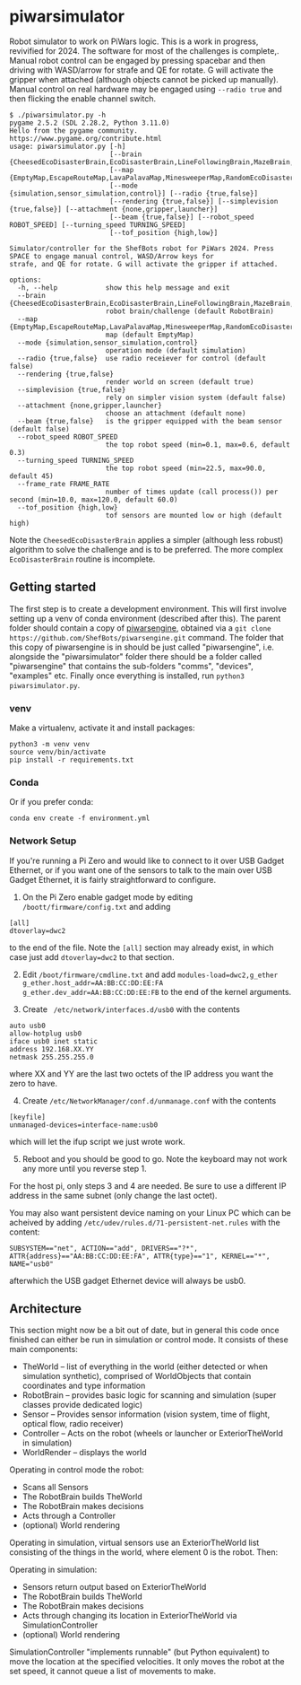 # piwarsimulator
Robot simulator to work on PiWars logic. This is a work in progress, revivified for 2024. The software for most of the challenges is complete,. Manual robot control can be engaged by pressing spacebar and then driving with WASD/arrow for strafe and QE for rotate. G will activate the gripper when attached (although objects cannot be picked up manually).
Manual control on real hardware may be engaged using `--radio true` and then flicking the enable channel switch.

```
$ ./piwarsimulator.py -h
pygame 2.5.2 (SDL 2.28.2, Python 3.11.0)
Hello from the pygame community. https://www.pygame.org/contribute.html
usage: piwarsimulator.py [-h]
                         [--brain {CheesedEcoDisasterBrain,EcoDisasterBrain,LineFollowingBrain,MazeBrain,MinesweeperBrain,RobotBrain}]
                         [--map {EmptyMap,EscapeRouteMap,LavaPalavaMap,MinesweeperMap,RandomEcoDisasterMap,SimpleEcoDisasterMap}]
                         [--mode {simulation,sensor_simulation,control}] [--radio {true,false}]
                         [--rendering {true,false}] [--simplevision {true,false}] [--attachment {none,gripper,launcher}]
                         [--beam {true,false}] [--robot_speed ROBOT_SPEED] [--turning_speed TURNING_SPEED]
                         [--tof_position {high,low}]

Simulator/controller for the ShefBots robot for PiWars 2024. Press SPACE to engage manual control, WASD/Arrow keys for
strafe, and QE for rotate. G will activate the gripper if attached.

options:
  -h, --help            show this help message and exit
  --brain {CheesedEcoDisasterBrain,EcoDisasterBrain,LineFollowingBrain,MazeBrain,MinesweeperBrain,RobotBrain}
                        robot brain/challenge (default RobotBrain)
  --map {EmptyMap,EscapeRouteMap,LavaPalavaMap,MinesweeperMap,RandomEcoDisasterMap,SimpleEcoDisasterMap}
                        map (default EmptyMap)
  --mode {simulation,sensor_simulation,control}
                        operation mode (default simulation)
  --radio {true,false}  use radio receiever for control (default false)
  --rendering {true,false}
                        render world on screen (default true)
  --simplevision {true,false}
                        rely on simpler vision system (default false)
  --attachment {none,gripper,launcher}
                        choose an attachment (default none)
  --beam {true,false}   is the gripper equipped with the beam sensor (default false)
  --robot_speed ROBOT_SPEED
                        the top robot speed (min=0.1, max=0.6, default 0.3)
  --turning_speed TURNING_SPEED
                        the top robot speed (min=22.5, max=90.0, default 45)
  --frame_rate FRAME_RATE
                        number of times update (call process()) per second (min=10.0, max=120.0, default 60.0)
  --tof_position {high,low}
                        tof sensors are mounted low or high (default high)
```

Note the `CheesedEcoDisasterBrain` applies a simpler (although less robust) algorithm to solve the challenge and is to be preferred. The more complex `EcoDisasterBrain` routine is incomplete. 

## Getting started

The first step is to create a development environment.
This will first involve setting up a venv of conda environment (described after this).
The parent folder should contain a copy of [piwarsengine](https://github.com/ShefBots/piwarsengine), obtained via a `git clone https://github.com/ShefBots/piwarsengine.git` command.
The folder that this copy of piwarsengine is in should be just called "piwarsengine", i.e. alongside the "piwarsimulator" folder there should be a folder called "piwarsengine" that contains the sub-folders "comms", "devices", "examples" etc.
Finally once everything is installed, run `python3 piwarsimulator.py`.

### venv
Make a virtualenv, activate it and install packages:
```
python3 -m venv venv
source venv/bin/activate
pip install -r requirements.txt
```
### Conda
Or if you prefer conda:
```
conda env create -f environment.yml
```

### Network Setup

If you're running a Pi Zero and would like to connect to it over USB Gadget Ethernet, or if you want one of the sensors to talk to the main over USB Gadget Ethernet, it is fairly straightforward to configure.

1. On the Pi Zero enable gadget mode by editing `/boott/firmware/config.txt` and adding 
```
[all]
dtoverlay=dwc2
```
to the end of the file. Note the `[all]` section may already exist, in which case just add `dtoverlay=dwc2` to that section.

2. Edit `/boot/firmware/cmdline.txt` and add `modules-load=dwc2,g_ether g_ether.host_addr=AA:BB:CC:DD:EE:FA g_ether.dev_addr=AA:BB:CC:DD:EE:FB` to the end of the kernel arguments.

3. Create ` /etc/network/interfaces.d/usb0` with the contents
```
auto usb0
allow-hotplug usb0
iface usb0 inet static
address 192.168.XX.YY
netmask 255.255.255.0
```
where XX and YY are the last two octets of the IP address you want the zero to have.

4. Create `/etc/NetworkManager/conf.d/unmanage.conf` with the contents
```
[keyfile]
unmanaged-devices=interface-name:usb0
```
which will let the ifup script we just wrote work.

5. Reboot and you should be good to go. Note the keyboard may not work any more until you reverse step 1.

For the host pi, only steps 3 and 4 are needed. Be sure to use a different IP address in the same subnet (only change the last octet).

You may also want persistent device naming on your Linux PC which can be acheived by adding `/etc/udev/rules.d/71-persistent-net.rules` with the content:
```
SUBSYSTEM=="net", ACTION=="add", DRIVERS=="?*", ATTR{address}=="AA:BB:CC:DD:EE:FA", ATTR{type}=="1", KERNEL=="*", NAME="usb0"
```
afterwhich the USB gadget Ethernet device will always be usb0.

## Architecture

This section might now be a bit out of date, but in general this code once finished can either be run in simulation or control mode. It consists of these main components:

* TheWorld – list of everything in the world (either detected or when simulation synthetic), comprised of WorldObjects that contain coordinates and type information
* RobotBrain – provides basic logic for scanning and simulation (super classes provide dedicated logic)
* Sensor – Provides sensor information (vision system, time of flight, optical flow, radio receiver) 
* Controller – Acts on the robot (wheels or launcher or ExteriorTheWorld in simulation)
* WorldRender – displays the world

Operating in control mode the robot:

* Scans all Sensors
* The RobotBrain builds TheWorld
* The RobotBrain makes decisions
* Acts through a Controller
* (optional) World rendering

Operating in simulation, virtual sensors use an ExteriorTheWorld list consisting of the things in the world, where element 0 is the robot. Then:

Operating in simulation:

* Sensors return output based on ExteriorTheWorld 
* The RobotBrain builds TheWorld
* The RobotBrain makes decisions
* Acts through changing its location in ExteriorTheWorld via SimulationController
* (optional) World rendering

SimulationController "implements runnable" (but Python equivalent) to move the location at the specified velocities. It only moves the robot at the set speed, it cannot queue a list of movements to make.
